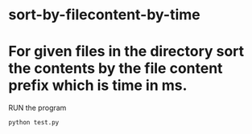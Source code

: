 # sort-by-filecontent-by-time

# For given files in the directory sort the contents by the file content prefix which is time in ms.


RUN the program
```
python test.py
```
